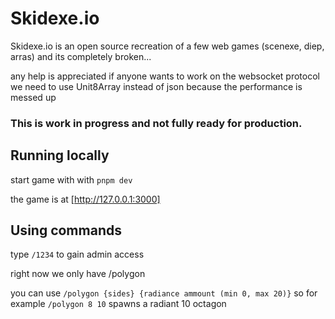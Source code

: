 # Skidexe.io
Skidexe.io is an open source recreation of a few web games (scenexe, diep, arras) and its completely broken...

any help is appreciated
if anyone wants to work on the websocket protocol we need to use Unit8Array instead of json because the performance is messed up

### This is work in progress and not fully ready for production.

## Running locally

start game with with `pnpm dev`

the game is at [http://127.0.0.1:3000]

## Using commands

type `/1234` to gain admin access

right now we only have /polygon

you can use `/polygon {sides} {radiance ammount (min 0, max 20)}`
so for example `/polygon 8 10` spawns a radiant 10 octagon
